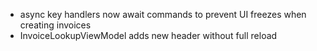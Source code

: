 - async key handlers now await commands to prevent UI freezes when creating invoices
- InvoiceLookupViewModel adds new header without full reload
